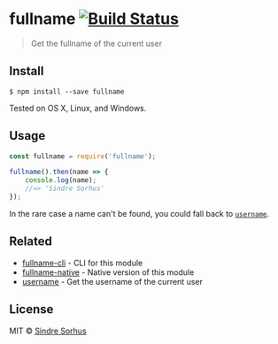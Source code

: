 # fullname [![Build Status](https://travis-ci.org/sindresorhus/fullname.svg?branch=master)](https://travis-ci.org/sindresorhus/fullname)

> Get the fullname of the current user


## Install

```
$ npm install --save fullname
```

Tested on OS X, Linux, and Windows.


## Usage

```js
const fullname = require('fullname');

fullname().then(name => {
	console.log(name);
	//=> 'Sindre Sorhus'
});
```

In the rare case a name can't be found, you could fall back to [`username`](https://github.com/sindresorhus/username).


## Related

- [fullname-cli](https://github.com/sindresorhus/fullname-cli) - CLI for this module
- [fullname-native](https://github.com/sindresorhus/fullname-native) - Native version of this module
- [username](https://github.com/sindresorhus/username) - Get the username of the current user


## License

MIT © [Sindre Sorhus](http://sindresorhus.com)
